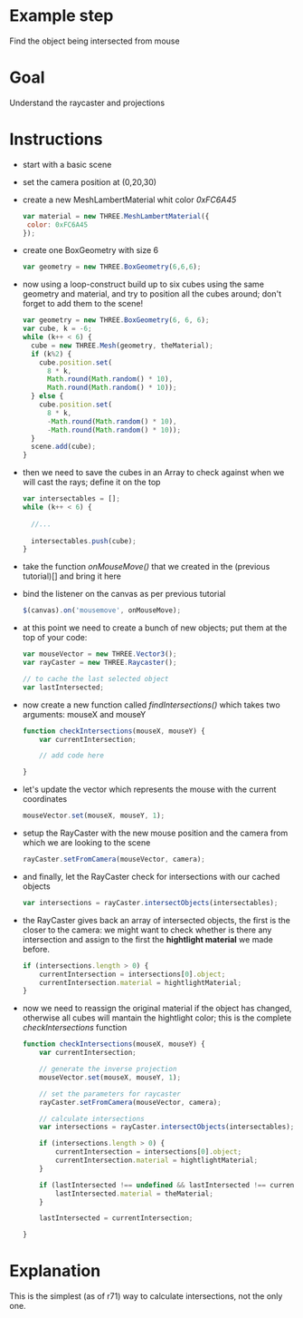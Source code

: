 Example step
============
Find the object being intersected from mouse

Goal
====
Understand the raycaster and projections

Instructions
============
+ start with a basic scene
+ set the camera position at (0,20,30)
+ create a new MeshLambertMaterial whit color _0xFC6A45_

    ```javascript
    var material = new THREE.MeshLambertMaterial({
     color: 0xFC6A45
    });
    ```
 
+ create one BoxGeometry with size 6

    ```javascript
    var geometry = new THREE.BoxGeometry(6,6,6);
    ```

+ now using a loop-construct build up to six cubes using the same geometry and material, and try to position all the 
  cubes around; don't forget to add them to the scene!

    ```javascript
    var geometry = new THREE.BoxGeometry(6, 6, 6);
    var cube, k = -6;
    while (k++ < 6) {
      cube = new THREE.Mesh(geometry, theMaterial);
      if (k%2) {
        cube.position.set(
          8 * k,
          Math.round(Math.random() * 10),
          Math.round(Math.random() * 10));
      } else {
        cube.position.set(
          8 * k,
          -Math.round(Math.random() * 10),
          -Math.round(Math.random() * 10));
      }
      scene.add(cube);
    }
    ```

+ then we need to save the cubes in an Array to check against when we will cast the rays; define it on the top

    ```javascript
    var intersectables = [];
    while (k++ < 6) {
      
      //...
      
      intersectables.push(cube);
    }
    ```
    
+ take the function _onMouseMove()_ that we created in the (previous tutorial)[] and bring it here
+ bind the listener on the canvas as per previous tutorial
 
    ```javascript
    $(canvas).on('mousemove', onMouseMove);
    ```

+ at this point we need to create a bunch of new objects; put them at the top of your code:

    ```javascript
    var mouseVector = new THREE.Vector3();
    var rayCaster = new THREE.Raycaster();
    
    // to cache the last selected object  
    var lastIntersected;
    ```
    
+ now create a new function called _findIntersections()_ which takes two arguments: mouseX and mouseY

    ```javascript
    function checkIntersections(mouseX, mouseY) {
        var currentIntersection;

        // add code here

    }
    ```
+ let's update the vector which represents the mouse with the current coordinates

    ```javascript
    mouseVector.set(mouseX, mouseY, 1);
    ```
    
+ setup the RayCaster with the new mouse position and the camera from which we are looking to the scene

    ```javascript
    rayCaster.setFromCamera(mouseVector, camera);
    ```

+ and finally, let the RayCaster check for intersections with our cached objects

    ```javascript
    var intersections = rayCaster.intersectObjects(intersectables);
    ```

+ the RayCaster gives back an array of intersected objects, the first is the closer to the camera: we might want to check
whether is there any intersection and assign to the first the __hightlight material__ we made before.

    ```javascript
    if (intersections.length > 0) {
        currentIntersection = intersections[0].object;
        currentIntersection.material = hightlightMaterial;
    }
    ```
+ now we need to reassign the original material if the object has changed, otherwise all cubes will mantain the hightlight 
color; this is the complete _checkIntersections_ function

    ```javascript
    function checkIntersections(mouseX, mouseY) {
        var currentIntersection;

        // generate the inverse projection
        mouseVector.set(mouseX, mouseY, 1);

        // set the parameters for raycaster
        rayCaster.setFromCamera(mouseVector, camera);

        // calculate intersections
        var intersections = rayCaster.intersectObjects(intersectables);

        if (intersections.length > 0) {
            currentIntersection = intersections[0].object;
            currentIntersection.material = hightlightMaterial;
        }

        if (lastIntersected !== undefined && lastIntersected !== currentIntersection) {
            lastIntersected.material = theMaterial;
        }

        lastIntersected = currentIntersection;

    }
    ```


Explanation
===========
This is the simplest (as of r71) way to calculate intersections, not the only one.